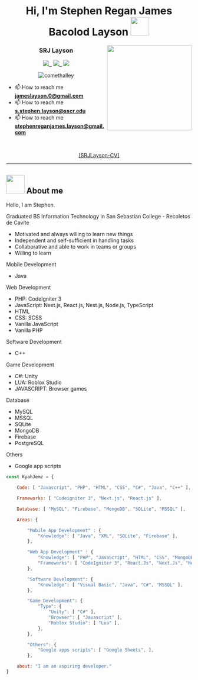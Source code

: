 
##
<h1 align="center"> Hi, I'm Stephen Regan James Bacolod Layson <img src="https://media.giphy.com/media/pr1dbVONbGeVvSiECh/giphy.gif" width="50"></h1>


<img align='right' src="https://media.giphy.com/media/jdPMeyv9rn0hZHh8n9/giphy.gif" width="230">
<h3 align="center" > SRJ Layson </h3>
<p align="center">
    <a href="https://www.facebook.com/kyahjemz/"><img src="https://img.shields.io/badge/Facebook-%231877F2.svg?style=flat-square&logo=Facebook&logoColor=white"></img>&nbsp&nbsp</a>
    <a href="https://www.linkedin.com/in/kyahjemz/"> <img src="https://img.shields.io/badge/linkedin-%230077B5.svg?style=flat-squar&logo=linkedin&logoColor=white"></img>&nbsp&nbsp</a>
    <a href="mailto:jameslayson.0@gmail.com"><img src="https://img.shields.io/badge/Gmail-D14836?style=flat-square&logo=gmail&logoColor=white"></img></a>
</p>

<p align="center"> <img src="https://komarev.com/ghpvc/?username=KyahJemz&label=Profile%20views&color=0e75b6&style=flat" alt="comethalley" /> </p>

- 📫  How to reach me **jameslayson.0@gmail.com**
- 📫  How to reach me **s.stephen.layson@sscr.edu**
- 📫  How to reach me **stephenreganjames.layson@gmail.com**


<br>
<p align="center">
    <a href="https://github.com/KyahJemz/KyahJemz/blob/main/SRJLayson-CV.pdf">[SRJLayson-CV]</a>
</p>
  
---
## <img src="https://media.giphy.com/media/60WcGA7PcpqB53IxNf/giphy.gif" width="50"> About me


Hello, I am Stephen.

Graduated BS Information Technology in San Sebastian College - Recoletos de Cavite

- Motivated and always willing to learn new things
- Independent and self-sufficient in handling tasks
- Collaborative and able to work in teams or groups
- Willing to learn

Mobile Development 
- Java

Web Development 
- PHP: CodeIgniter 3
- JavaScript: Next.js, React.js, Nest.js, Node.js, TypeScript
- HTML
- CSS: SCSS
- Vanilla JavaScript
- Vanilla PHP

Software Development
- C++

Game Development
- C#: Unity
- LUA: Roblox Studio
- JAVASCRIPT: Browser games

Database 
- MySQL
- MSSQL
- SQLite
- MongoDB
- Firebase
- PostgreSQL

Others 
- Google app scripts
  
```javascript
const KyahJemz = {

	Code: [ "Javascript", "PHP", "HTML", "CSS", "C#", "Java", "C++" ],

	Frameworks: [ "Codeigniter 3", "Next.js", "React.js" ],

	Database: [ "MySQL", "Firebase", "MongoDB", "SQLite", "MSSQL" ],

	Areas: {

		"Mobile App Development" : {
			"Knowledge": [ "Java", "XML", "SQLite", "Firebase" ],
		},

		"Web App Development" : {
			"Knowledge": [ "PHP", "JavaScript", "HTML", "CSS", "MongoDB", "MySQL" ],
			"Frameworks": [ "CodeIgniter 3", "React.Js", "Next.Js", "Node.Js", "Laravel"]
		},

		"Software Development": {
			"Knowledge": [ "Visual Basic", "Java", "C#", "MSSQL" ],  
		},

		"Game Development": {
			"Type": {
				"Unity": [ "C#" ],
				"Browser": [ "Javascript" ],
				"Roblox Studio": [ "Lua" ],
			},  
		},

		"Others": {
			"Google apps scripts": [ "Google Sheets", ],
		},

	about: "I am an aspiring developer."
}

```

